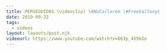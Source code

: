 ```yaml
---
title: PERSEGUIDAS (videoclip) \#NoCallarem \#FreeValtonyc
date: 2019-09-22
tags:
  - videos
layout: layouts/post.njk
videourl: https://www.youtube.com/watch?v=063p_4V9kOo
---
```

